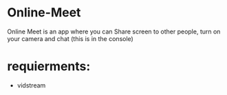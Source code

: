 # Online-Meet

Online Meet is an app where you can Share screen to other people, turn on your camera and chat (this is in the console)

# requierments:
- vidstream
